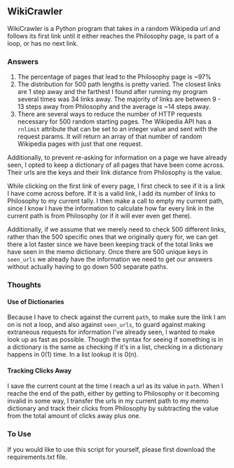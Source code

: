 ## WikiCrawler

WikiCrawler is a Python program that takes in a random Wikipedia url and follows its first link until it either reaches the Philosophy page, is part of a loop, or has no next link.

### Answers
1. The percentage of pages that lead to the Philosophy page is  ~97%
2. The distribution for 500 path lengths is pretty varied. The closest links are 1 step away and the farthest I found after running my program several times was 34 links away. The majority of links are between 9 - 13 steps away from Philosophy and the average is ~14 steps away.
3. There are several ways to reduce the number of HTTP requests necessary for 500 random starting pages. The Wikipedia API has a `rnlimit` attribute that can be set to an integer value and sent with the request params. It will return an array of that number of random Wikipedia pages with just that one request.

Additionally, to prevent re-asking for information on a page we have already seen, I opted to keep a dictionary of all pages that have been come across. Their urls are the keys and their link distance from Philosophy is the value.

While clicking on the first link of every page, I first check to see if it is a link I have come across before. If it is a valid link, I add its number of links to Philosophy to my current tally. I then make a call to empty my current path, since I know I have the information to calculate how far every link in the current path is from Philosophy (or if it will ever even get there).

Additionally, if we assume that we merely need to check 500 different links, rather than the 500 specific ones that we originally query for, we can get there a lot faster since we have been keeping track of the total links we have seen in the memo dictionary. Once there are 500 unique keys in `seen_urls` we already have the information we need to get our answers without actually having to go down 500 separate paths.

### Thoughts

#### Use of Dictionaries

Because I have to check against the current `path`, to make sure the link I am on is not a loop, and also against `seen_urls`, to guard against making extraneous requests for information I've already seen, I wanted to make look up as fast as possible. Though the syntax for seeing if something is in a dictionary is the same as checking if it's in a list, checking in a dictionary happens in 0(1) time. In a list lookup it is 0(n).

#### Tracking Clicks Away

I save the current count at the time I reach a url as its value in `path`. When I reache the end of the path, either by getting to Philosophy or it becoming invalid in some way, I transfer the urls in my current path to my memo dictionary and track their clicks from Philosophy by subtracting the value from the total amount of clicks away plus one.

### To Use

If you would like to use this script for yourself, please first download the requirements.txt file.
